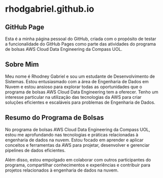 # rhodgabriel.github.io

## GitHub Page 
Esta é a minha página pessoal do GitHub, criada com o propósito de testar a funcionalidade do GitHub Pages como parte das atividades do programa de bolsas AWS Cloud Data Engineering da Compass UOL.

## Sobre Mim
Meu nome é Rhodney Gabriel e sou um estudante de Desenvolvimento de Sistemas. Estou entusiasmado com a área de Engenharia de Dados em Nuvem e estou ansioso para explorar todas as oportunidades que o programa de bolsas AWS Cloud Data Engineering tem a oferecer. Tenho um interesse particular na utilização das tecnologias da AWS para criar soluções eficientes e escaláveis para problemas de Engenharia de Dados.

## Resumo do Programa de Bolsas
No programa de bolsas AWS Cloud Data Engineering da Compass UOL, estou me aprofundando nas tecnologias e práticas relacionadas à engenharia de dados na nuvem. Estou focado em aprender e aplicar conceitos e ferramentas da AWS para projetar, desenvolver e gerenciar pipelines de dados eficientes.

Além disso, estou empolgado em colaborar com outros participantes do programa, compartilhar conhecimentos e experiências e contribuir para projetos relacionados à engenharia de dados na nuvem.

